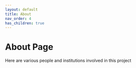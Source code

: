 ```yaml
---
layout: default
title: About
nav_order: 4
has_children: true
---
```


# About Page 

Here are various people and institutions involved in this project

